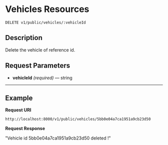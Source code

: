 # Vehicles Resources

    DELETE v1/public/vehicles/:vehicleId

## Description
Delete the vehicle of reference id.

## Request Parameters

- **vehicleId** _(required)_ — string

***

## Example
**Request URI**

    http://localhost:8000/v1/public/vehicles/5bb0e04a7ca1951a9cb23d50

**Request Response**

"Vehicle id 5bb0e04a7ca1951a9cb23d50 deleted !"